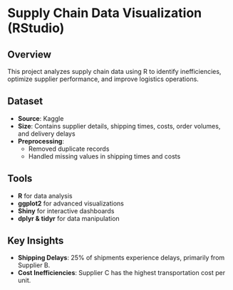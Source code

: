 # Supply Chain Data Visualization (RStudio)  

## Overview  
This project analyzes supply chain data using R to identify inefficiencies, optimize supplier performance, and improve logistics operations.

## Dataset  
- **Source**: Kaggle
- **Size**: Contains supplier details, shipping times, costs, order volumes, and delivery delays  
- **Preprocessing**:  
  - Removed duplicate records  
  - Handled missing values in shipping times and costs  

## Tools
- **R** for data analysis  
- **ggplot2** for advanced visualizations  
- **Shiny** for interactive dashboards  
- **dplyr & tidyr** for data manipulation

## Key Insights
- **Shipping Delays**: 25% of shipments experience delays, primarily from Supplier B.  
- **Cost Inefficiencies**: Supplier C has the highest transportation cost per unit. 
